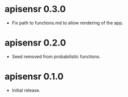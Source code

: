 # apisensr 0.3.0

* Fix path to functions.md to allow rendering of the app.

# apisensr 0.2.0

* Seed removed from probabilistic functions.

# apisensr 0.1.0

* Initial release.
